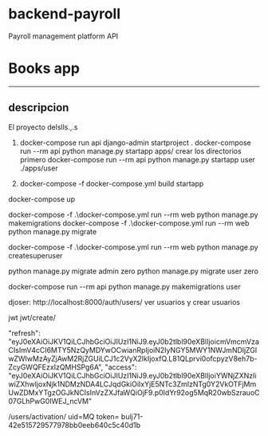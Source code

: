 # backend-payroll
Payroll management platform API


# Books app
--- 
## descripcion 
El proyecto delslls.,.s

1. docker-compose run api django-admin startproject <nombre-proyecto> .
   docker-compose run --rm api python manage.py startapp apps/<nombre-app>
   crear los directorios primero
   docker-compose run --rm api python manage.py startapp user ./apps/user

2. docker-compose -f docker-compose.yml build startapp

docker-compose up

docker-compose -f .\docker-compose.yml run --rm web python manage.py makemigrations
docker-compose -f .\docker-compose.yml run --rm web python manage.py migrate

docker-compose -f .\docker-compose.yml run --rm web python manage.py createsuperuser

python manage.py migrate admin zero
python manage.py migrate user zero

docker-compose run --rm api python manage.py makemigrations user


djoser:
http://localhost:8000/auth/users/  ver usuarios y crear usuarios


jwt
jwt/create/

"refresh": "eyJ0eXAiOiJKV1QiLCJhbGciOiJIUzI1NiJ9.eyJ0b2tlbl90eXBlIjoicmVmcmVzaCIsImV4cCI6MTY5NzQyMDYwOCwianRpIjoiN2IyNGY5MWY1NWJmNDljZGIwZWIwMzAyZjAwM2RjZGUiLCJ1c2VyX2lkIjoxfQ.L81QLprvi0ofcpyzV8eh7b-ZcyGWQFEzxIzQMHSPg6A",
    "access": "eyJ0eXAiOiJKV1QiLCJhbGciOiJIUzI1NiJ9.eyJ0b2tlbl90eXBlIjoiYWNjZXNzIiwiZXhwIjoxNjk1NDMzNDA4LCJqdGkiOiIxYjE5NTc3ZmIzNTg0Y2VkOTFjMmUwZDMxYTgzOGJkNCIsInVzZXJfaWQiOjF9.p0IdYr92og5MqR20wbSzrauoC07GLhPwG0IWEJ_ncVM"

/users/activation/
uid=MQ
token= bulj71-42e515729577978bb0eeb640c5c40d1b